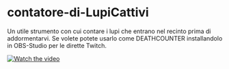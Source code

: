 # contatore-di-LupiCattivi
Un utile strumento con cui contare i lupi che entrano nel recinto prima di addormentarvi. Se volete potete usarlo come DEATHCOUNTER installandolo in OBS-Studio per le dirette Twitch.

[![Watch the video](https://img.youtube.com/vi/an23eDYB9dM/default.jpg)](https://youtu.be/an23eDYB9dM)
